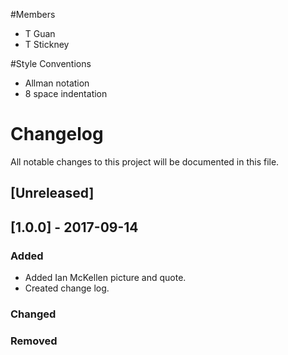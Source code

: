 #Members
- T Guan
- T Stickney

#Style Conventions
- Allman notation 
- 8 space indentation


# Changelog
All notable changes to this project will be documented in this file.

## [Unreleased]

## [1.0.0] - 2017-09-14
### Added
- Added Ian McKellen picture and quote.
- Created change log.

### Changed

### Removed
